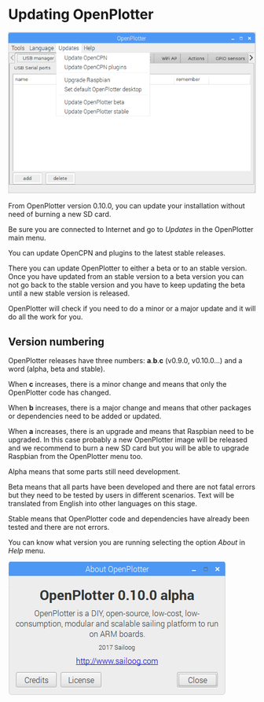 # Updating OpenPlotter

![](/en/updating.png)

From OpenPlotter version 0.10.0, you can update your installation without need of burning a new SD card.

Be sure you are connected to Internet and go to _Updates_ in the OpenPlotter main menu.

You can update OpenCPN and plugins to the latest stable releases.

There you can update OpenPlotter to either a beta or to an stable version. Once you have updated from an stable version to a beta version you can not go back to the stable version and you have to keep updating the beta until a new stable version is released.

OpenPlotter will check if you need to do a minor or a major update and it will do all the work for you.

## Version numbering

OpenPlotter releases have three numbers: **a**.**b**.**c** \(v0.9.0, v0.10.0...\) and a word \(alpha, beta and stable\).

When **c** increases, there is a minor change and means that only the OpenPlotter code has changed.

When **b** increases, there is a major change and means that other packages or dependencies need to be added or updated.

When **a** increases, there is an upgrade and means that Raspbian need to be upgraded. In this case probably a new OpenPlotter image will be released and we recommend to burn a new SD card but you will be able to upgrade Raspbian from the OpenPlotter menu too.

Alpha means that some parts still need development.

Beta means that all parts have been developed and there are not fatal errors but they need to be tested by users in different scenarios. Text will be translated from English into other languages on this stage.

Stable means that OpenPlotter code and dependencies have already been tested and there are not errors.

You can know what version you are running selecting the option _About_ in _Help_ menu.

![](/en/about.png)



